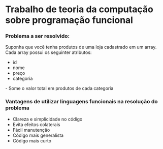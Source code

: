 # Trabalho de teoria da computação sobre programação funcional

### Problema a ser resolvido:

  <p>
    Suponha que você tenha produtos de uma loja cadastrado em um array. Cada array possui os seguinter atributos:
  </p>
  <ul>
    <li> id </li>
    <li> nome </li>
    <li> preço </li>
    <li> categoria </li>
  </ul>
  <p>
    - Some o valor total em produtos de cada categoria
  </p>
  
  ### Vantagens de utilizar linguagens funcionais na resolução do problema
  
  <ul>
    <li> Clareza e simplicidade no código </li>
    <li> Evita efeitos colaterais </li>
    <li> Fácil manutenção </li>
    <li> Código mais generalista </li>
    <li> Código mais curto </li>
  </ul>
